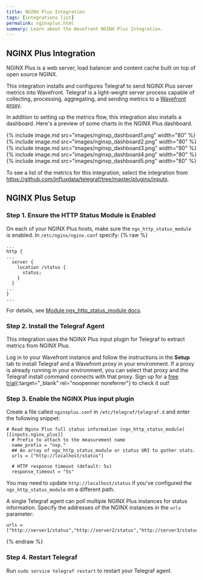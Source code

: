 ```yaml
---
title: NGINX Plus Integration
tags: [integrations list]
permalink: nginxplus.html
summary: Learn about the Wavefront NGINX Plus Integration.
---
```

## NGINX Plus Integration

NGINX Plus is a web server, load balancer and content cache built on top of open source NGINX.

This integration installs and configures Telegraf to send NGINX Plus server metrics into Wavefront. Telegraf is a light-weight server process capable of collecting, processing, aggregating, and sending metrics to a [Wavefront proxy](https://docs.wavefront.com/proxies.html).

In addition to setting up the metrics flow, this integration also installs a dashboard. Here's a preview of some charts in the NGINX Plus dashboard.

{% include image.md src="images/nginxp_dashboard1.png" width="80" %}
{% include image.md src="images/nginxp_dashboard2.png" width="80" %}
{% include image.md src="images/nginxp_dashboard3.png" width="80" %}
{% include image.md src="images/nginxp_dashboard4.png" width="80" %}
{% include image.md src="images/nginxp_dashboard5.png" width="80" %}


To see a list of the metrics for this integration, select the integration from <https://github.com/influxdata/telegraf/tree/master/plugins/inputs>.
## NGINX Plus Setup



### Step 1. Ensure the HTTP Status Module is Enabled

On each of your NGINX Plus hosts, make sure the `ngx_http_status_module` is enabled. In `/etc/nginx/nginx.conf` specify:
{% raw %}
```
...
http {
...
  server {
    location /status {
      status;
    }
  }
...
}
...
```

For details, see [Module ngx_http_status_module docs](http://nginx.org/en/docs/http/ngx_http_status_module.html).

### Step 2. Install the Telegraf Agent

This integration uses the NGINX Plus input plugin for Telegraf to extract metrics from NGINX Plus.

Log in to your Wavefront instance and follow the instructions in the **Setup** tab to install Telegraf and a Wavefront proxy in your environment. If a proxy is already running in your environment, you can select that proxy and the Telegraf install command connects with that proxy. Sign up for a [free trial](http://wavefront.com/sign-up/?utm_source=docs.vmware.com&utm_medium=referral&utm_campaign=docs-front-page){:target="_blank" rel="noopenner noreferrer"} to check it out!

### Step 3. Enable the NGINX Plus input plugin

Create a file called `nginxplus.conf` in `/etc/telegraf/telegraf.d` and enter the following snippet:

   ```
   # Read Nginx Plus full status information (ngx_http_status_module)
   [[inputs.nginx_plus]]
     # Prefix to attach to the measurement name
     name_prefix = "nxp."
     ## An array of ngx_http_status_module or status URI to gather stats.
     urls = ["http://localhost/status"]

     # HTTP response timeout (default: 5s)
     response_timeout = "5s"

   ```

You may need to update `http://localhost/status` if you've configured the `ngx_http_status_module` on a different path.

A single Telegraf agent can poll multiple NGINX Plus instances for status information. Specify the addresses of the NGINX instances in the `urls` parameter:

```
urls = ["http://server1/status","http://server2/status","http://server3/status"]
```
{% endraw %}

### Step 4. Restart Telegraf

Run `sudo service telegraf restart` to restart your Telegraf agent.
